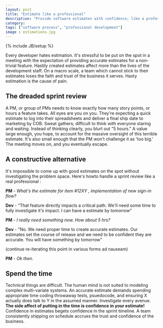 ```yaml
---
layout: post
title: "Estimate like a professional"
description: "Provide software estimates with confidence; like a professional"
category: 
tags: ["software process", "professional development"]
image : estimations.jpg
---
```

{% include JB/setup %}

Every developer hates estimation. It's stressful to be put on the spot in a
meeting with the expectation of providing accurate estimates for a non-trivial
feature. Hastily created estimates affect more than the lives of the
development staff. On a macro scale, a team which cannot stick to their estimates
loses the faith and trust of the business it serves. Hasty estimation is the
cause of pain.

## The dreaded sprint review
A PM, or group of PMs needs to know exactly how many story points, or hours a
feature takes. All eyes are you on you. They're expecting a quick estimate
to log into their spreadsheets and deliver a final ship date to marketing by
COB. Sweat gathers; difficult to think with everyone staring and waiting. 
Instead of thinking clearly, you blurt out "5 hours." A value large enough, you hope,
to account for the massive oversight of this terrible estimate. It's also small
enough that the PM won't challenge it as 'too big.' The meeting moves on, and 
you eventually escape.

## A constructive alternative
It's impossible to come up with good estimates on the spot without
investigating the problem space. Here's howto handle a sprint
review like a real professional :

**PM** - *What's the estimate for item #12XY , implementation of new sign-in flow?*

**Dev** - "That feature directly impacts a critical path. We'll need some time to
fully investigate it's impact. I can have a estimate by tomorrow"

**PM** - *I really need something now. How about 5 hrs?*

**Dev** - "No. We need proper time to create accurate estimates. Our
estimates set the course of release and we need to be confident they are
accurate. You will have something by tomorrow" 

(continue re-iterating this point in various forms ad nauseam)

**PM** - *Ok then.*

## Spend the time
Technical things are difficult. The human mind is not suited to 
modeling complex multi-variate systems. An accurate estimate demands
spending appropriate time coding throwaway tests, psuedocode, and ensuring X
actually does talk to Y in the assumed manner. Investigate every avenue. **The
side affect of putting in the time is confidence in your estimate!** Confidence
in estimates begets confidence in the sprint timeline. A team consistently shipping
on schedule accrues the trust and confidence of the business.
